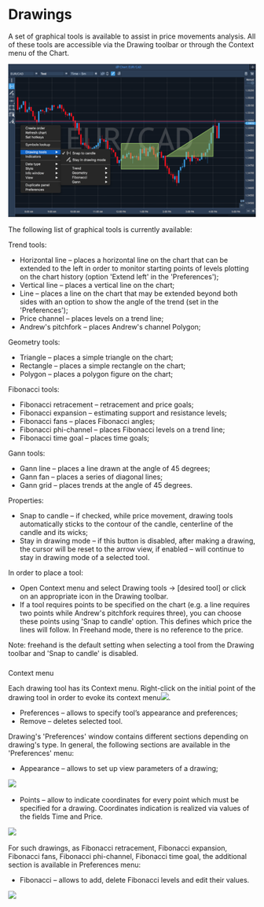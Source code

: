 # Drawings

A set of graphical tools is available to assist in price movements analysis. All of these tools are accessible via the Drawing toolbar or through the Context menu of the Chart.

![](../../../../.gitbook/assets/1%20%288%29.png)

The following list of graphical tools is currently available:

Trend tools:

* Horizontal line – places a horizontal line on the chart that can be extended to the left in order to monitor starting points of levels plotting on the chart history \(option 'Extend left' in the 'Preferences'\);
* Vertical line – places a vertical line on the chart;
* Line – places a line on the chart that may be extended beyond both sides with an option to show the angle of the trend \(set in the 'Preferences'\);
* Price channel – places levels on a trend line;
* Andrew's pitchfork – places Andrew's channel Polygon;

Geometry tools:

* Triangle – places a simple triangle on the chart;
* Rectangle – places a simple rectangle on the chart;
* Polygon – places a polygon figure on the chart;

Fibonacci tools:

* Fibonacci retracement – retracement and price goals;
* Fibonacci expansion – estimating support and resistance levels;
* Fibonacci fans – places Fibonacci angles;
* Fibonacci phi-channel – places Fibonacci levels on a trend line;
* Fibonacci time goal – places time goals;

Gann tools:

* Gann line – places a line drawn at the angle of 45 degrees;
* Gann fan – places a series of diagonal lines;
* Gann grid – places trends at the angle of 45 degrees.

Properties:

* Snap to candle – if checked, while price movement, drawing tools automatically sticks to the contour of the candle, centerline of the candle and its wicks;
* Stay in drawing mode – if this button is disabled, after making a drawing, the cursor will be reset to the arrow view, if enabled – will continue to stay in drawing mode of a selected tool.

In order to place a tool:

* Open Context menu and select Drawing tools -&gt; \[desired tool\] or click on an appropriate icon in the Drawing toolbar.
*  If a tool requires points to be specified on the chart \(e.g. a line requires two points while Andrew's pitchfork requires three\), you can choose these points using 'Snap to candle' option. This defines which price the lines will follow. In Freehand mode, there is no reference to the price.

  Note: freehand is the default setting when selecting a tool from the Drawing toolbar and 'Snap to candle' is disabled.

### 
Context menu

Each drawing tool has its Context menu. Right-click on the initial point of the drawing tool in order to evoke its context menu![](../../../../.gitbook/assets/context-menu-small%20%281%29.png). 

* Preferences – allows to specify tool’s appearance and preferences;
* Remove – deletes selected tool.

Drawing's 'Preferences' window contains different sections depending on drawing's type. In general, the following sections are available in the 'Preferences' menu: 

* Appearance – allows to set up view parameters of a drawing;

![](../../../../.gitbook/assets/rectangle1small.png)

* Points – allow to indicate coordinates for every point which must be specified for a drawing. Coordinates indication is realized via values of the fields Time and Price.

![](../../../../.gitbook/assets/rectangle2small.png)


For such drawings, as Fibonacci retracement, Fibonacci expansion, Fibonacci fans, Fibonacci phi-channel, Fibonacci time goal, the additional section is available in Preferences menu:

* Fibonacci – allows to add, delete Fibonacci levels and edit their values.

![](../../../../.gitbook/assets/fibonacci-2.png)



